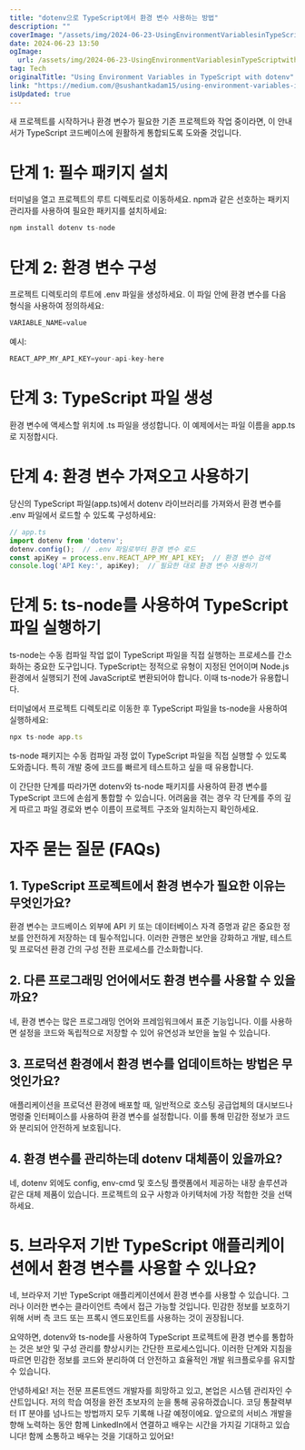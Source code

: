 ```yaml
---
title: "dotenv으로 TypeScript에서 환경 변수 사용하는 방법"
description: ""
coverImage: "/assets/img/2024-06-23-UsingEnvironmentVariablesinTypeScriptwithdotenv_0.png"
date: 2024-06-23 13:50
ogImage: 
  url: /assets/img/2024-06-23-UsingEnvironmentVariablesinTypeScriptwithdotenv_0.png
tag: Tech
originalTitle: "Using Environment Variables in TypeScript with dotenv"
link: "https://medium.com/@sushantkadam15/using-environment-variables-in-typescript-with-dotenv-dc0c35939059"
isUpdated: true
---
```





새 프로젝트를 시작하거나 환경 변수가 필요한 기존 프로젝트와 작업 중이라면, 이 안내서가 TypeScript 코드베이스에 원활하게 통합되도록 도와줄 것입니다.

# 단계 1: 필수 패키지 설치

터미널을 열고 프로젝트의 루트 디렉토리로 이동하세요. npm과 같은 선호하는 패키지 관리자를 사용하여 필요한 패키지를 설치하세요:

```js
npm install dotenv ts-node
```

<div class="content-ad"></div>

# 단계 2: 환경 변수 구성

프로젝트 디렉토리의 루트에 .env 파일을 생성하세요. 이 파일 안에 환경 변수를 다음 형식을 사용하여 정의하세요:

```js
VARIABLE_NAME=value
```

예시:

<div class="content-ad"></div>

```js
REACT_APP_MY_API_KEY=your-api-key-here
```

# 단계 3: TypeScript 파일 생성

환경 변수에 액세스할 위치에 .ts 파일을 생성합니다. 이 예제에서는 파일 이름을 app.ts로 지정합시다.

# 단계 4: 환경 변수 가져오고 사용하기

<div class="content-ad"></div>

당신의 TypeScript 파일(app.ts)에서 dotenv 라이브러리를 가져와서 환경 변수를 .env 파일에서 로드할 수 있도록 구성하세요:

```js
// app.ts
import dotenv from 'dotenv';
dotenv.config();  // .env 파일로부터 환경 변수 로드
const apiKey = process.env.REACT_APP_MY_API_KEY;  // 환경 변수 검색
console.log('API Key:', apiKey);  // 필요한 대로 환경 변수 사용하기
```

# 단계 5: ts-node를 사용하여 TypeScript 파일 실행하기

ts-node는 수동 컴파일 작업 없이 TypeScript 파일을 직접 실행하는 프로세스를 간소화하는 중요한 도구입니다. TypeScript는 정적으로 유형이 지정된 언어이며 Node.js 환경에서 실행되기 전에 JavaScript로 변환되어야 합니다. 이때 ts-node가 유용합니다.

<div class="content-ad"></div>

터미널에서 프로젝트 디렉토리로 이동한 후 TypeScript 파일을 ts-node을 사용하여 실행하세요:

```js
npx ts-node app.ts
```

ts-node 패키지는 수동 컴파일 과정 없이 TypeScript 파일을 직접 실행할 수 있도록 도와줍니다. 특히 개발 중에 코드를 빠르게 테스트하고 싶을 때 유용합니다.

이 간단한 단계를 따라가면 dotenv와 ts-node 패키지를 사용하여 환경 변수를 TypeScript 코드에 손쉽게 통합할 수 있습니다. 어려움을 겪는 경우 각 단계를 주의 깊게 따르고 파일 경로와 변수 이름이 프로젝트 구조와 일치하는지 확인하세요.

<div class="content-ad"></div>

# 자주 묻는 질문 (FAQs)

## 1. TypeScript 프로젝트에서 환경 변수가 필요한 이유는 무엇인가요?

환경 변수는 코드베이스 외부에 API 키 또는 데이터베이스 자격 증명과 같은 중요한 정보를 안전하게 저장하는 데 필수적입니다. 이러한 관행은 보안을 강화하고 개발, 테스트 및 프로덕션 환경 간의 구성 전환 프로세스를 간소화합니다.

## 2. 다른 프로그래밍 언어에서도 환경 변수를 사용할 수 있을까요?

<div class="content-ad"></div>

네, 환경 변수는 많은 프로그래밍 언어와 프레임워크에서 표준 기능입니다. 이를 사용하면 설정을 코드와 독립적으로 저장할 수 있어 유연성과 보안을 높일 수 있습니다.

## 3. 프로덕션 환경에서 환경 변수를 업데이트하는 방법은 무엇인가요?

애플리케이션을 프로덕션 환경에 배포할 때, 일반적으로 호스팅 공급업체의 대시보드나 명령줄 인터페이스를 사용하여 환경 변수를 설정합니다. 이를 통해 민감한 정보가 코드와 분리되어 안전하게 보호됩니다.

## 4. 환경 변수를 관리하는데 dotenv 대체품이 있을까요?

<div class="content-ad"></div>

네, dotenv 외에도 config, env-cmd 및 호스팅 플랫폼에서 제공하는 내장 솔루션과 같은 대체 제품이 있습니다. 프로젝트의 요구 사항과 아키텍처에 가장 적합한 것을 선택하세요.

# 5. 브라우저 기반 TypeScript 애플리케이션에서 환경 변수를 사용할 수 있나요?

네, 브라우저 기반 TypeScript 애플리케이션에서 환경 변수를 사용할 수 있습니다. 그러나 이러한 변수는 클라이언트 측에서 접근 가능할 것입니다. 민감한 정보를 보호하기 위해 서버 측 코드 또는 프록시 엔드포인트를 사용하는 것이 권장됩니다.

요약하면, dotenv와 ts-node를 사용하여 TypeScript 프로젝트에 환경 변수를 통합하는 것은 보안 및 구성 관리를 향상시키는 간단한 프로세스입니다. 이러한 단계와 지침을 따르면 민감한 정보를 코드와 분리하여 더 안전하고 효율적인 개발 워크플로우를 유지할 수 있습니다.

<div class="content-ad"></div>

안녕하세요! 저는 전문 프론트엔드 개발자를 희망하고 있고, 본업은 시스템 관리자인 수샨트입니다. 저의 학습 여정을 완전 초보자의 눈을 통해 공유하겠습니다. 코딩 통찰력부터 IT 분야를 넘나드는 방법까지 모두 기록해 나갈 예정이에요. 앞으로의 서비스 개발을 향해 노력하는 동안 함께 LinkedIn에서 연결하고 배우는 시간을 가지길 기대하고 있습니다! 함께 소통하고 배우는 것을 기대하고 있어요!